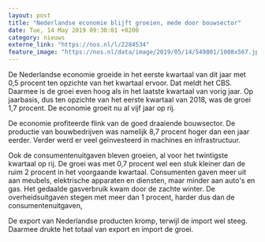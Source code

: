 ```yaml
---
layout: post
title: "Nederlandse economie blijft groeien, mede door bouwsector"
date: Tue, 14 May 2019 09:30:01 +0200
category: nieuws
externe_link: "https://nos.nl/l/2284534"
feature_image: "https://nos.nl/data/image/2019/05/14/549801/1008x567.jpg"
---
```


<p>De Nederlandse economie groeide in het eerste kwartaal van dit jaar met 0,5 procent ten opzichte van het kwartaal ervoor. Dat meldt het CBS. Daarmee is de groei even hoog als in het laatste kwartaal van vorig jaar. Op jaarbasis, dus ten opzichte van het eerste kwartaal van 2018, was de groei 1,7 procent. De economie groeit nu al vijf jaar op rij.</p>
<p>De economie profiteerde flink van de goed draaiende bouwsector. De productie van bouwbedrijven was namelijk 8,7 procent hoger dan een jaar eerder. Verder werd er veel geïnvesteerd in machines en infrastructuur.</p>
<p>Ook de consumentenuitgaven bleven groeien, al voor het twintigste kwartaal op rij. De groei was met 0,7 procent wel een stuk kleiner dan de ruim 2 procent in het voorgaande kwartaal. Consumenten gaven meer uit aan meubels, elektrische apparaten en diensten, maar minder aan auto's en gas. Het gedaalde gasverbruik kwam door de zachte winter. De overheidsuitgaven stegen met meer dan 1 procent, harder dus dan de consumentenuitgaven,</p>
<p>De export van Nederlandse producten kromp, terwijl de import wel steeg. Daarmee drukte het totaal van export en import de groei.</p>
